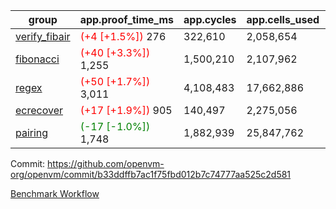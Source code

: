 | group | app.proof_time_ms | app.cycles | app.cells_used | leaf.proof_time_ms | leaf.cycles | leaf.cells_used |
| -- | -- | -- | -- | -- | -- | -- |
| [verify_fibair](https://github.com/openvm-org/openvm/blob/benchmark-results/benchmarks-pr/2140/verify_fibair-b33ddffb7ac1f75fbd012b7c74777aa525c2d581.md) |<span style='color: red'>(+4 [+1.5%])</span> 276 |  322,610 |  2,058,654 |- | - | - |
| [fibonacci](https://github.com/openvm-org/openvm/blob/benchmark-results/benchmarks-pr/2140/fibonacci-b33ddffb7ac1f75fbd012b7c74777aa525c2d581.md) |<span style='color: red'>(+40 [+3.3%])</span> 1,255 |  1,500,210 |  2,107,962 |- | - | - |
| [regex](https://github.com/openvm-org/openvm/blob/benchmark-results/benchmarks-pr/2140/regex-b33ddffb7ac1f75fbd012b7c74777aa525c2d581.md) |<span style='color: red'>(+50 [+1.7%])</span> 3,011 |  4,108,483 |  17,662,886 |- | - | - |
| [ecrecover](https://github.com/openvm-org/openvm/blob/benchmark-results/benchmarks-pr/2140/ecrecover-b33ddffb7ac1f75fbd012b7c74777aa525c2d581.md) |<span style='color: red'>(+17 [+1.9%])</span> 905 |  140,497 |  2,275,056 |- | - | - |
| [pairing](https://github.com/openvm-org/openvm/blob/benchmark-results/benchmarks-pr/2140/pairing-b33ddffb7ac1f75fbd012b7c74777aa525c2d581.md) |<span style='color: green'>(-17 [-1.0%])</span> 1,748 |  1,882,939 |  25,847,762 |- | - | - |


Commit: https://github.com/openvm-org/openvm/commit/b33ddffb7ac1f75fbd012b7c74777aa525c2d581

[Benchmark Workflow](https://github.com/openvm-org/openvm/actions/runs/17835758838)
